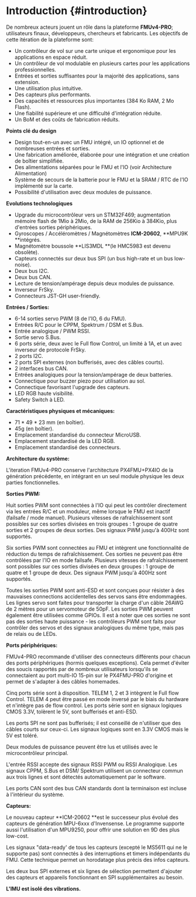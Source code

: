 # Introduction {#introduction}

De nombreux acteurs jouent un rôle dans la plateforme **FMUv4-PRO**; utilisateurs finaux, développeurs, chercheurs et fabricants. Les objectifs de cette itération de la plateforme sont:

* Un contrôleur de vol sur une carte unique et ergonomique pour les applications en espace réduit.
* Un contrôleur de vol modulable en plusieurs cartes pour les applications professionnelles.
* Entrées et sorties suffisantes pour la majorité des applications, sans extension.
* Une utilisation plus intuitive.
* Des capteurs plus performants.
* Des capacités et ressources plus importantes \(384 Ko RAM, 2 Mo Flash\).
* Une fiabilité supérieure et une difficulté d'intégration réduite.
* Un BoM et des coûts de fabrication réduits.

**Points clé du design**

* Design tout-en-un avec un FMU intégré, un IO optionnel et de nombreuses entrées et sorties.
* Une fabrication améliorée, élaborée pour une intégration et une création de boîtier simplifiée.
* Des alimentations séparées pour le FMU et l'IO \(voir Architecture Alimentation\)
* Système de secours de la batterie pour le FMU et la SRAM / RTC de l'IO implémenté sur la carte.
* Possibilité d'utilisation avec deux modules de puissance.

**Evolutions technologiques**

* Upgrade du microcontrôleur vers un STM32F469; augmentation mémoire flash de 1Mio à 2Mio, de la RAM de 256Kio à 384Kio, plus d'entrées sorties périphériques.
* Gyroscopes / Accéléromètres / Magnétomètres **ICM-20602**, **MPU9K **intégrés.
* Magnétomètre boussole **LIS3MDL **\(le HMC5983 est devenu obsolète\).
* Capteurs connectés sur deux bus SPI \(un bus high-rate et un bus low-noise\).
* Deux bus I2C.
* Deux bus CAN.
* Lecture de tension/ampérage depuis deux modules de puissance.
* Inverseur FrSky.
* Connecteurs JST-GH user-friendly.

**Entrées / Sorties:**

* 6-14 sorties servo PWM \(8 de l'IO, 6 du FMU\).
* Entrées R/C pour le CPPM, Spektrum / DSM et S.Bus.
* Entrée analogique / PWM RSSI.
* Sortie servo S.Bus.
* 6 ports série, deux avec le Full flow Control, un limité à 1A, et un avec inverseur de protocole FrSky.
* 2 ports I2C.
* 2 ports SPI externes \(non bufferisés, avec des câbles courts\).
* 2 interfaces bus CAN.
* Entrées analogiques pour la tension/ampérage de deux batteries.
* Connectique pour buzzer piezo pour utilisation au sol.
* Connectique favorisant l'upgrade des capteurs.
* LED RGB haute visibilité.
* Safety Switch à LED.

**Caractéristiques physiques et mécaniques:**

* 71 \* 49 \* 23 mm \(en boîtier\).
* 45g \(en boîtier\).
* Emplacement standardisé du connecteur MicroUSB.
* Emplacement standardisé de la LED RGB.
* Emplacement standardisé des connecteurs.

**Architecture du système:**

L'iteration FMUv4-PRO conserve l'architecture PX4FMU+PX4IO de la génération précédente, en intégrant en un seul module physique les deux parties fonctionnelles.

**Sorties PWM:**

Huit sorties PWM sont connectées à l'IO qui peut les contrôler directement via les entrées R/C et un moduleur, même lorsque le FMU est inactif \(failsafe / mode manuel\). Plusieurs vitesses de rafraîchissement sont possibles sur ces sorties divisées en trois groupes : 1 groupe de quatre sorties et 2 groupes de deux sorties. Des signaux PWM jusqu'à 400Hz sont supportés.

Six sorties PWM sont connectées au FMU et intègrent une fonctionnalité de réduction du temps de rafraîchissement. Ces sorties ne peuvent pas être contrôlées par l'IO en mode failsafe. Plusieurs vitesses de rafraîchissement sont possibles sur ces sorties divisées en deux groupes : 1 groupe de quatre et 1 groupe de deux. Des signaux PWM jusqu'à 400Hz sont supportés.

Toutes les sorties PWM sont anti-ESD et sont conçues pour résister à des mauvaises connections accidentelles des servos sans être endommagées. Les lignes servo sont faites pour transporter la charge d'un câble 26AWG de 2 mètres pour un servomoteur de 50pF.  Les sorties PWM peuvent également être utilisées comme GPIOs. Il est à noter que ces sorties ne sont pas des sorties haute puissance - les contrôleurs PWM sont faits pour contrôler des servos et des signaux analogiques du même type, mais pas de relais ou de LEDs.

**Ports périphériques:**

FMUv4-PRO recommande d'utiliser des connecteurs différents pour chacun des ports périphériques \(hormis quelques exceptions\). Cela permet d'éviter des soucis rapportés par de nombreux utilisateurs lorsqu'ils se connectaient au port multi-IO 15-pin sur le PX4FMU-PRO d'origine et permet de s'adapter à des câbles homemades.

Cinq ports série sont à disposition. TELEM 1, 2 et 3 intègrent le Full flow Control. TELEM 4 peut être passé en mode inversé par le biais du hardware et n'intègre pas de flow control. Les ports série sont en signaux logiques CMOS 3.3V, tolèrent le 5V, sont bufferisés et anti-ESD.

Les ports SPI ne sont pas bufferisés; il est conseillé de n'utiliser que des câbles courts sur ceux-ci. Les signaux logiques sont en 3.3V CMOS mais le 5V est toléré.

Deux modules de puissance peuvent être lus et utilisés avec le microcontrôleur principal.

L'entrée RSSI accepte des signaux RSSI PWM ou RSSI Analogique. Les signaux CPPM, S.Bus et DSM/ Spektrum utilisent un connecteur commun aux trois lignes et sont détectés automatiquement par le software.

Les ports CAN sont des bus CAN standards dont la terminaison est incluse à l'intérieur du système.

**Capteurs:**

Le nouveau capteur **ICM-20602 **est le successeur plus évolué des capteurs de génération MPU-6xxx d'Invensense. Le programme supporte aussi l'utilisation d'un MPU9250, pour offrir une solution en 9D des plus low-cost.

Les signaux "data-ready' de tous les capteurs \(excepté le MS5611 qui ne le supporte pas\) sont connectés à des interruptions et timers indépendants du FMU. Cette technique permet un horodatage plus précis des infos capteurs.

Les deux bus SPI externes et six lignes de sélection permettent d'ajouter des capteurs et appareils fonctionnant en SPI supplémentaires au besoin.

**L'IMU est isolé des vibrations.**

